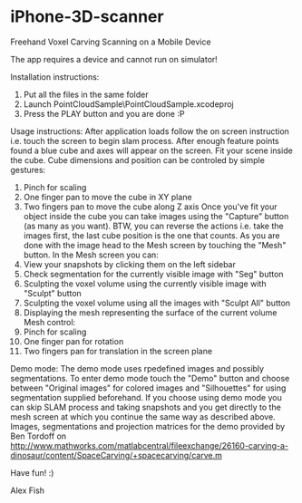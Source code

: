 # iPhone-3D-scanner
Freehand Voxel Carving Scanning on a Mobile Device

The app requires a device and cannot run on simulator!

Installation instructions:
1. Put all the files in the same folder
2. Launch PointCloudSample\PointCloudSample.xcodeproj
3. Press the PLAY button and you are done :P

Usage instructions:
After application loads follow the on screen instruction i.e. touch the screen to begin slam process. After enough feature points found a blue cube and axes will appear on the screen. Fit your scene inside the cube. Cube dimensions and position can be controled by simple gestures:
1. Pinch for scaling
2. One finger pan to move the cube in XY plane
3. Two fingers pan to move the cube along Z axis
Once you've fit your object inside the cube you can take images using the "Capture" button (as many as you want).
BTW, you can reverse the actions i.e. take the images first, the last cube position is the one that counts.
As you are done with the image head to the Mesh screen by touching the "Mesh" button. In the Mesh screen you can:
1. View your snapshots by clicking them on the left sidebar
2. Check segmentation for the currently visible image with "Seg" button
3. Sculpting the voxel volume using the currently visible image with "Sculpt" button
4. Sculpting the voxel volume using all the images with "Sculpt All" button
5. Displaying the mesh representing the surface of the current volume
Mesh control:
1. Pinch for scaling
2. One finger pan for rotation
3. Two fingers pan for translation in the screen plane

Demo mode:
The demo mode uses rpedefined images and possibly segmentations. To enter demo mode touch the "Demo" button and choose between "Original images" for colored images and "Silhouettes" for using segmentation supplied beforehand. If you choose using demo mode you can skip SLAM process and taking snapshots and you get directly to the mesh screen at which you continue the same way as described above. 
Images, segmentations and projection matrices for the demo provided by Ben Tordoff on http://www.mathworks.com/matlabcentral/fileexchange/26160-carving-a-dinosaur/content/SpaceCarving/+spacecarving/carve.m

Have fun! :)

Alex Fish
